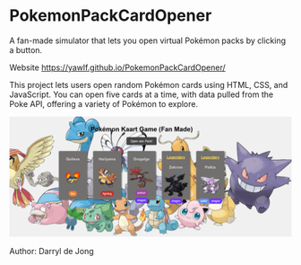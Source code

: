 # PokemonPackCardOpener
A fan-made simulator that lets you open virtual Pokémon packs by clicking a button.

Website https://yawlf.github.io/PokemonPackCardOpener/

This project lets users open random Pokémon cards using HTML, CSS, and JavaScript. You can open five cards at a time, with data pulled from the Poke API, offering a variety of Pokémon to explore.

![Preview van het project](preview.png)

Author: Darryl de Jong
